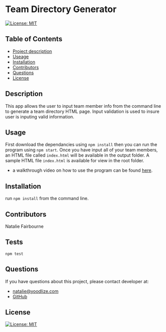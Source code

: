   # Team Directory Generator
  
   [![License: MIT](https://img.shields.io/badge/License-MIT-yellow.svg)](https://opensource.org/licenses/MIT) 

  ## Table of Contents
  - [Project description](#Description)
  - [Useage](#Usage)
  - [Installation](#Installation)
  - [Contributors](#Contributors)
  - [Questions](#Questions)
  - [License](#License)

  ## Description
  This app allows the user to input team member info from the command line to generate a team directory HTML page. Input validation is used to insure user is inputing valid information.

  ## Usage
  First download the dependancies using `npm install` then you can run the program using `npm start`. Once you have input all of your team members, an HTML file called `index.html` will be available in the output folder. A sample HTML file `index.html` is available for view in the root folder.
  - a walkthrough video on how to use the program can be found [here](https://drive.google.com/file/d/1cgZVCd9PEJVwDjfy9bHf6dvObtiYE-EY/view).

  ## Installation
  run `npm install` from the command line.

  ## Contributors
  Natalie Fairbourne

  ## Tests
  `npm test`

  ## Questions
  If you have questions about this project, please contact developer at:
  - natalie@yoodlize.com 
  - [GitHub](https://github.com/nadybee)

  ## License
   [![License: MIT](https://img.shields.io/badge/License-MIT-yellow.svg)](https://opensource.org/licenses/MIT) 

